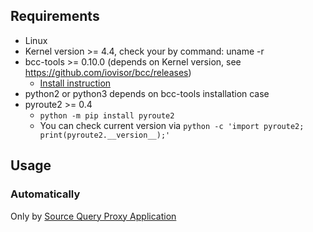 
## Requirements

* Linux
* Kernel version >= 4.4, check your by command: uname -r
* bcc-tools >= 0.10.0 (depends on Kernel version, see https://github.com/iovisor/bcc/releases)
    - [Install instruction](https://github.com/iovisor/bcc/blob/master/INSTALL.md)
* python2 or python3 depends on bcc-tools installation case
* pyroute2 >= 0.4
    - ``python -m pip install pyroute2``
    - You can check current version via ``python -c 'import pyroute2; print(pyroute2.__version__);'``

## Usage

### Automatically

Only by [Source Query Proxy Application](https://github.com/spumer/source-query-proxy)

